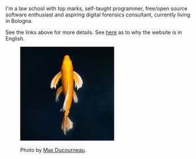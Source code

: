 <!--
title="Luca Piras"
description="Welcome to my personal website!"
-->

I'm a law school with top marks, self-taught programmer, free/open source software enthusiast and aspiring digital forensics consultant, currently living in Bologna.

See the links above for more details. See [here](/reasons-for-writing-in-english) as to why the website is in English.

<div class="center-text">
<figure id="avatar">
<img width="256px" src="/static/avatar.jpg">
<figcaption><p>Photo by <a href="https://unsplash.com/photos/yellow-and-white-fish-in-water-h_4fe8fmb1E">Max Ducourneau</a>.</p></figcaption>
</figure>
</div>

<!--
<div class="vertical-links">
<div class="link">
<a href="/digital-forensics">Digital forensics</a></div>
<div class="link"><a href="/notes">Notes on various subjects</a></div>
<div class="link"><a href="/">Notes on GNU/Linux</a></div>


<div class="link"><a href="/notes-on-gnu-linux">Notes on GNU/Linux</a></div>
<div class="link"><a href="/notes-on-programming">Notes on programming</a></div>
-->
